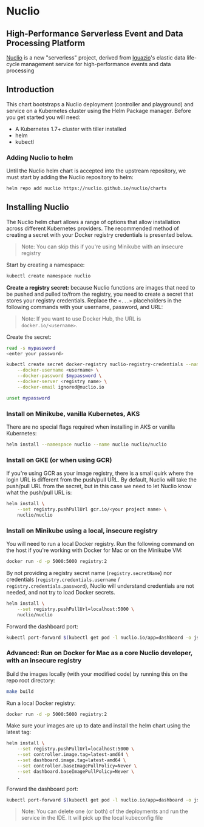 # Nuclio

##  High-Performance Serverless Event and Data Processing Platform

[Nuclio](https://nuclio.io) is a new "serverless" project, derived from [Iguazio](https://iguazio.com)'s elastic data life-cycle management service for high-performance events and data processing

## Introduction

This chart bootstraps a Nuclio deployment (controller and playground) and service on a Kubernetes cluster using the Helm Package manager. Before you get started you will need:

- A Kubernetes 1.7+ cluster with tiller installed
- helm 
- kubectl

### Adding Nuclio to helm
Until the Nuclio helm chart is accepted into the upstream repository, we must start by adding the Nuclio repository to helm:

```sh
helm repo add nuclio https://nuclio.github.io/nuclio/charts
```

## Installing Nuclio
The Nuclio helm chart allows a range of options that allow installation across different Kubernetes providers. The recommended method of creating a secret with your Docker registry credentials is presented below.

> Note: You can skip this if you're using Minikube with an insecure registry

Start by creating a namespace:
``` sh
kubectl create namespace nuclio
```

**Create a registry secret:** because Nuclio functions are images that need to be pushed and pulled to/from the registry, you need to create a secret that stores your registry credentials. Replace the `<...>` placeholders in the following commands with your username, password, and URL:
> Note: If you want to use Docker Hub, the URL is `docker.io/<username>`.

Create the secret:
``` sh
read -s mypassword
<enter your password>

kubectl create secret docker-registry nuclio-registry-credentials --namespace nuclio \
    --docker-username <username> \
    --docker-password $mypassword \
    --docker-server <registry name> \
    --docker-email ignored@nuclio.io

unset mypassword
```

### Install on Minikube, vanilla Kubernetes, AKS
There are no special flags required when installing in AKS or vanilla Kubernetes:

``` sh
helm install --namespace nuclio --name nuclio nuclio/nuclio
```

### Install on GKE (or when using GCR)
If you're using GCR as your image registry, there is a small quirk where the login URL is different from the push/pull URL. By default, Nuclio will take the push/pull URL from the secret, but in this case we need to let Nuclio know what the push/pull URL is:

``` sh
helm install \
	--set registry.pushPullUrl gcr.io/<your project name> \
	nuclio/nuclio
```

### Install on Minikube using a local, insecure registry

You will need to run a local Docker registry. Run the following command on the host if you're working with Docker for Mac or on the Minikube VM:
```sh
docker run -d -p 5000:5000 registry:2
```

By not providing a registry secret name (`registry.secretName`) nor credentials (`registry.credentials.username` / `registry.credentials.password`), Nuclio will understand credentials are not needed, and not try to load Docker secrets.

``` sh
helm install \
    --set registry.pushPullUrl=localhost:5000 \
	nuclio/nuclio
```

Forward the dashboard port:
```sh
kubectl port-forward $(kubectl get pod -l nuclio.io/app=dashboard -o jsonpath='{.items[0].metadata.name}') 8070:8070
```

### Advanced: Run on Docker for Mac as a core Nuclio developer, with an insecure registry

Build the images locally (with your modified code) by running this on the repo root directory:
```sh
make build
```

Run a local Docker registry:
```sh
docker run -d -p 5000:5000 registry:2
```

Make sure your images are up to date and install the helm chart using the latest tag:
```sh
helm install \
    --set registry.pushPullUrl=localhost:5000 \
	--set controller.image.tag=latest-amd64 \
	--set dashboard.image.tag=latest-amd64 \
	--set controller.baseImagePullPolicy=Never \
	--set dashboard.baseImagePullPolicy=Never \
	.
```

Forward the dashboard port:
```sh
kubectl port-forward $(kubectl get pod -l nuclio.io/app=dashboard -o jsonpath='{.items[0].metadata.name}') 8070:8070
```

> Note: You can delete one (or both) of the deployments and run the service in the IDE. It will pick up the local kubeconfig file
